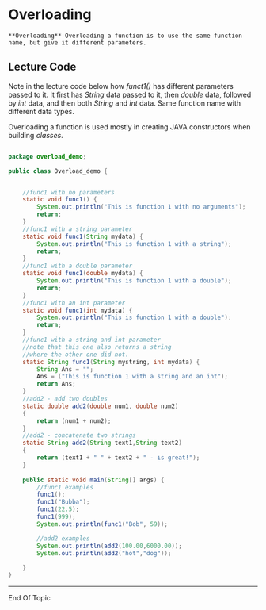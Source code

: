 # Overloading



```{admonition} Definition
**Overloading** Overloading a function is to use the same function name, but give it different parameters. 
```



## Lecture Code

Note in the lecture code below how *funct1()* has different parameters passed to it.  It first has *String* data passed to it, then *double* data, followed by *int* data, and then both *String* and *int* data.  Same function name with different data types. 

Overloading a function is used mostly in creating JAVA constructors when building *classes*.



```java

package overload_demo;

public class Overload_demo {


    //func1 with no parameters
    static void func1() {
        System.out.println("This is function 1 with no arguments");
        return;
    }
    //func1 with a string parameter
    static void func1(String mydata) {
        System.out.println("This is function 1 with a string");
        return;
    }
    //func1 with a double parameter
    static void func1(double mydata) {
        System.out.println("This is function 1 with a double");
        return;
    }
    //func1 with an int parameter
    static void func1(int mydata) {
        System.out.println("This is function 1 with a double");
        return;
    }
    //func1 with a string and int parameter
    //note that this one also returns a string
    //where the other one did not.
    static String func1(String mystring, int mydata) {
        String Ans = "";
        Ans = ("This is function 1 with a string and an int");
        return Ans;
    }
    //add2 - add two doubles
    static double add2(double num1, double num2)
    {
        return (num1 + num2);
    }
    //add2 - concatenate two strings
    static String add2(String text1,String text2)
    {
        return (text1 + " " + text2 + " - is great!");
    }
            
    public static void main(String[] args) {
        //func1 examples
        func1();
        func1("Bubba");
        func1(22.5);
        func1(999);
        System.out.println(func1("Bob", 59));

        //add2 examples
        System.out.println(add2(100.00,6000.00)); 
        System.out.println(add2("hot","dog"));
         
    }
}

```



---

End Of Topic